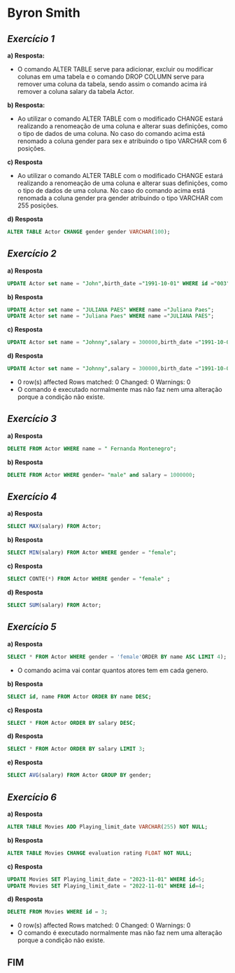 # Byron Smith
## _Exercício 1_
**a) Resposta:**
- O comando ALTER TABLE serve para adicionar, excluir ou modificar colunas em uma tabela e o comando DROP COLUMN serve para remover uma coluna da tabela, sendo assim o comando acima irá remover a coluna salary da tabela Actor.

**b) Resposta:**
- Ao utilizar o comando ALTER TABLE com o modificado CHANGE estará realizando a renomeação de uma coluna e alterar suas definições, como o tipo de dados de uma coluna. No caso do comando acima está renomado a coluna gender para sex e atribuindo o tipo VARCHAR com 6 posições.

**c) Resposta** 
- Ao utilizar o comando ALTER TABLE com o modificado CHANGE estará realizando a renomeação de uma coluna e alterar suas definições, como o tipo de dados de uma coluna. No caso do comando acima está renomada a coluna gender pra gender atribuindo o tipo VARCHAR com 255 posições. 

**d) Resposta**
~~~sql
ALTER TABLE Actor CHANGE gender gender VARCHAR(100);
~~~

## _Exercício 2_

**a) Resposta**
~~~sql
UPDATE Actor set name = "John",birth_date ="1991-10-01" WHERE id ="003";
~~~
**b) Resposta**
~~~sql
UPDATE Actor set name = "JULIANA PAES" WHERE name ="Juliana Paes";
UPDATE Actor set name = "Juliana Paes" WHERE name ="JULIANA PAES";
~~~
**c) Resposta**
~~~sql
UPDATE Actor set name = "Johnny",salary = 300000,birth_date ="1991-10-01", gender = “male” WHERE id ="005";
~~~
**d) Resposta**
~~~sql
UPDATE Actor set name = "Johnny",salary = 300000,birth_date ="1991-10-01", gender = “male” WHERE id ="100";
~~~
- 0 row(s) affected Rows matched: 0  Changed: 0  Warnings: 0
- O comando é executado normalmente  mas não faz nem uma alteração porque a condição não existe.

## _Exercício 3_
**a) Resposta**
~~~sql
DELETE FROM Actor WHERE name = " Fernanda Montenegro";
~~~
**b) Resposta**
~~~sql
DELETE FROM Actor WHERE gender= "male" and salary = 1000000;
~~~
## _Exercício 4_
**a) Resposta**
~~~sql
SELECT MAX(salary) FROM Actor;
~~~
**b) Resposta**
~~~sql
SELECT MIN(salary) FROM Actor WHERE gender = "female";
~~~
**c) Resposta**
~~~sql
SELECT CONTE(*) FROM Actor WHERE gender = "female" ;
~~~
**d) Resposta**
~~~sql
SELECT SUM(salary) FROM Actor;
~~~
## _Exercício 5_
**a) Resposta**
~~~sql
SELECT * FROM Actor WHERE gender = 'female'ORDER BY name ASC LIMIT 4);
~~~
- O comando acima vai contar quantos atores tem em cada genero.


**b) Resposta**
~~~sql
SELECT id, name FROM Actor ORDER BY name DESC;
~~~
**c) Resposta**
~~~sql
SELECT * FROM Actor ORDER BY salary DESC;
~~~
**d) Resposta**
~~~sql
SELECT * FROM Actor ORDER BY salary LIMIT 3;
~~~
**e) Resposta**
~~~sql
SELECT AVG(salary) FROM Actor GROUP BY gender;
~~~
## _Exercício 6_
**a) Resposta**
~~~sql
ALTER TABLE Movies ADD Playing_limit_date VARCHAR(255) NOT NULL;
 ~~~
**b) Resposta**
~~~sql
ALTER TABLE Movies CHANGE evaluation rating FLOAT NOT NULL; 
~~~
**c) Resposta**
~~~sql
UPDATE Movies SET Playing_limit_date = "2023-11-01" WHERE id=5;
UPDATE Movies SET Playing_limit_date = "2022-11-01" WHERE id=4;
~~~
**d) Resposta**
~~~sql
DELETE FROM Movies WHERE id = 3; 
~~~
- 0 row(s) affected Rows matched: 0  Changed: 0  Warnings: 0
- O comando é executado normalmente  mas não faz nem uma alteração porque a condição não existe.

## FIM

